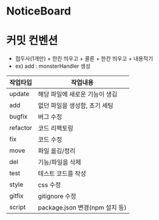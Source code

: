 # NoticeBoard

# 커밋 컨벤션
- 접두사(1개만) + 한칸 띄우고 + 콜론 + 한칸 띄우고 + 내용적기
- ex) add : monsterHandler 생성

  
|작업타입|작업내용|
|------|---|
|update|해당 파일에 새로운 기능이 생김|
|add|없던 파일을 생성함, 초기 세팅|
|bugfix|버그 수정|
|refactor|코드 리팩토링|
|fix|코드 수정|
|move|파일 옮김/정리|
|del|기능/파일을 삭제|
|test|테스트 코드를 작성|
|style|css 수정|
|gitfix|gitignore 수정|
|script|package.json 변경(npm 설치 등)|
